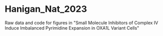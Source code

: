 # Hanigan_Nat_2023
Raw data and code for figures in "Small Molecule Inhibitors of Complex IV Induce Imbalanced Pyrimidine Expansion in OXA1L Variant Cells"
